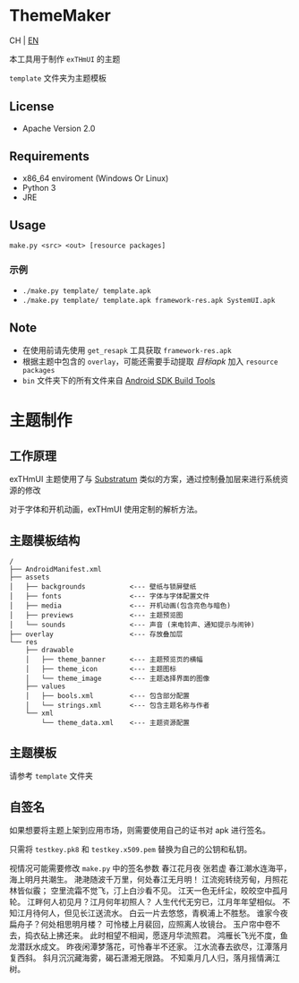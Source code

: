# ThemeMaker

CH | [EN](https://github.com/exthmui/ThemeMaker/blob/master/README_en.md)

本工具用于制作 `exTHmUI` 的主题

`template` 文件夹为主题模板

## License
- Apache Version 2.0

## Requirements
- x86_64 enviroment (Windows Or Linux)
- Python 3
- JRE

## Usage
`make.py <src> <out> [resource packages]`

### 示例
- `./make.py template/ template.apk`
- `./make.py template/ template.apk framework-res.apk SystemUI.apk`

## Note
- 在使用前请先使用 `get_resapk` 工具获取 `framework-res.apk`
- 根据主题中包含的 `overlay`，可能还需要手动提取 *目标apk* 加入 `resource packages`
- `bin` 文件夹下的所有文件来自 [Android SDK Build Tools](https://android.googlesource.com/platform/prebuilts/fullsdk/build-tools/)

# 主题制作

## 工作原理
exTHmUI 主题使用了与 [Substratum](https://github.com/substratum/) 类似的方案，通过控制叠加层来进行系统资源的修改

对于字体和开机动画，exTHmUI 使用定制的解析方法。

## 主题模板结构
```
/
├── AndroidManifest.xml
├── assets
│   ├── backgrounds           <--- 壁纸与锁屏壁纸
│   ├── fonts                 <--- 字体与字体配置文件
│   ├── media                 <--- 开机动画(包含亮色与暗色)
│   ├── previews              <--- 主题预览图
│   └── sounds                <--- 声音 (来电铃声、通知提示与闹钟)
├── overlay                   <--- 存放叠加层
└── res
    ├── drawable
    │   ├── theme_banner      <--- 主题预览页的横幅
    │   ├── theme_icon        <--- 主题图标
    │   └── theme_image       <--- 主题选择界面的图像
    ├── values
    │   ├── bools.xml         <--- 包含部分配置
    │   └── strings.xml       <--- 包含主题名称与作者
    └── xml
        └── theme_data.xml    <--- 主题资源配置
```

## 主题模板
请参考 `template` 文件夹

## 自签名
如果想要将主题上架到应用市场，则需要使用自己的证书对 apk 进行签名。

只需将 `testkey.pk8` 和 `testkey.x509.pem` 替换为自己的公钥和私钥。

视情况可能需要修改 `make.py` 中的签名参数
春江花月夜
张若虚
春江潮水连海平，海上明月共潮生。
滟滟随波千万里，何处春江无月明！
江流宛转绕芳甸，月照花林皆似霰；
空里流霜不觉飞，汀上白沙看不见。
江天一色无纤尘，皎皎空中孤月轮。
江畔何人初见月？江月何年初照人？
人生代代无穷已，江月年年望相似。
不知江月待何人，但见长江送流水。
白云一片去悠悠，青枫浦上不胜愁。
谁家今夜扁舟子？何处相思明月楼？
可怜楼上月裴回，应照离人妆镜台。
玉户帘中卷不去，捣衣砧上拂还来。
此时相望不相闻，愿逐月华流照君。
鸿雁长飞光不度，鱼龙潜跃水成文。
昨夜闲潭梦落花，可怜春半不还家。
江水流春去欲尽，江潭落月复西斜。
斜月沉沉藏海雾，碣石潇湘无限路。
不知乘月几人归，落月摇情满江树。
